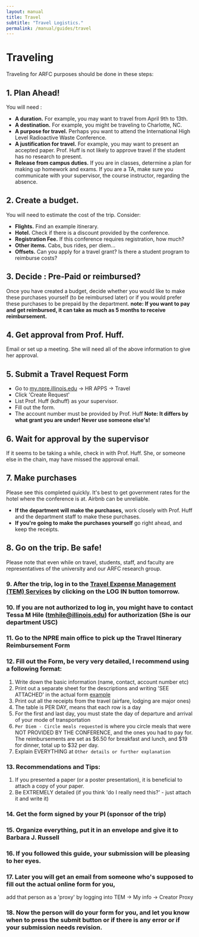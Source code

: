 ```yaml
---
layout: manual
title: Travel
subtitle: "Travel Logistics."
permalink: /manual/guides/travel
---
```


# Traveling

Traveling for ARFC purposes should be done in these steps:


## 1. Plan Ahead!

You will need :

- **A duration.** For example, you may want to travel from April 9th to 13th.
- **A destination.** For example, you might be traveling to Charlotte, NC.
- **A purpose for travel.** Perhaps you want to attend the International High Level Radioactive Waste Conference. 
- **A justification for travel.** For example, you may want to present an 
  accepted paper. Prof. Huff is not likely to approve travel if the student has 
  no research to present. 
- **Release from campus duties.** If you are in classes, determine a plan for 
  making up homework and exams. If you are a TA, make sure you communicate with 
  your supervisor, the course instructor, regarding the absence.

## 2. Create a budget. 

You will need to estimate the cost of the trip. Consider:

- **Flights.** Find an example itinerary.
- **Hotel.** Check if there is a discount provided by the conference.
- **Registration Fee.** If this conference requires registration, how much?
- **Other items.** Cabs, bus rides, per diem...
- **Offsets.** Can you apply for a travel grant? Is there a student program to 
  reimburse costs?

## 3. Decide : Pre-Paid or reimbursed?

Once you have created a budget, decide whether you would like to make these 
purchases yourself (to be reimbursed later) or if you would prefer these 
purchases to be prepaid by the department. **note: If you want to pay and get 
reimbursed, it can take as much as 5 months to receive reimbursement.**

## 4. Get approval from Prof. Huff.
Email or set up a meeting. She will need all of the above information to give 
her approval.

## 5. Submit a Travel Request Form

- Go to [my.npre.illinois.edu](my.npre.illinois.edu) -> HR APPS -> Travel
- Click 'Create Request'
- List Prof. Huff (kdhuff) as your supervisor.
- Fill out the form.
- The account number must be provided by Prof. Huff **Note: It differs by 
  what grant you are under! Never use someone else's!**

## 6. Wait for approval by the supervisor

If it seems to be taking a while, check in with Prof. Huff. She, or someone 
else in the chain, may have missed the approval email.

## 7. Make purchases

Please see this completed quickly. It's best to get government rates for the 
hotel where the conference is at. Airbnb can be unreliable. 

- **If the department will make the purchases,** work closely with Prof. Huff 
  and the department staff to make these purchases. 
- **If you're going to make the purchases yourself** go right ahead, and keep 
  the receipts.

## 8. Go on the trip. Be safe!

Please note that even while on travel, students, staff, and faculty are 
representatives of the university and our ARFC research group.

### 9. After the trip, log in to the [Travel Expense Management (TEM) Services](https://www.obfs.uillinois.edu/tem-resources/) by clicking on the LOG IN button tomorrow. 

### 10. If you are not authorized to log in, you might have to contact Tessa M Hile (tmhile@illinois.edu) for authorization (She is our department USC)

### 11. Go to the NPRE main office to pick up the Travel Itinerary Reimbursement Form

### 12. Fill out the Form, be very very detailed, I recommend using a following format:
1. Write down the basic information (name, contact, account number etc)
2. Print out a separate sheet for the descriptions
and writing 'SEE ATTACHED' in the actual form [example](/img/manual/guides/tra-example.pdf)
3. Print out all the receipts from the travel (airfare, lodging are major ones)
4. The table is PER DAY, means that each row is a day
5. For the first and last day, you must state the day of departure and arrival of your mode of transportation
6. `Per Diem - Circle meals requested` is where you circle meals that were NOT PROVIDED BY THE CONFERENCE, and the ones you had to pay for. The reimbursements are set as $6.50 for breakfast and lunch, and $19 for dinner, total up to $32 per day.
7. Explain EVERYTHING at `Other details or further explanation`

### 13. Recommendations and Tips:

1. If you presented a paper (or a poster presentation), it is beneficial to attach a copy of your paper.
2. Be EXTREMELY detailed (if you think 'do I really need this?' - just attach it and write it)

### 14. Get the form signed by your PI (sponsor of the trip)

### 15. Organize everything, put it in an envelope and give it to Barbara J. Russell

### 16. If you followed this guide, your submission will be pleasing to her eyes.

### 17. Later you will get an email from someone who's supposed to fill out the actual online form for you,
add that person as a 'proxy' by logging into TEM -> My info -> Creator Proxy

### 18. Now the person will do your form for you, and let you know when to press the submit button or if there is any error or if your submission needs revision.